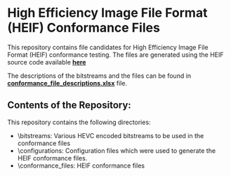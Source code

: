 # High Efficiency Image File Format (HEIF) Conformance Files
This repository contains file candidates for High Efficiency Image File Format (HEIF) conformance testing. The files are generated using the HEIF source code available **[here](https://github.com/nokiatech/heif)**

The descriptions of the bitstreams and the files can be found in **[conformance_file_descriptions.xlsx](https://github.com/nokiatech/heif_conformance/blob/master/conformance_file_descriptions.xlsx)** file.

## Contents of the Repository:
This repository contains the following directories:
* \bitstreams: Various HEVC encoded bitstreams to be used in the conformance files
* \configurations: Configuration files which were used to generate the HEIF conformance files.
* \conformance_files: HEIF conformance files 

